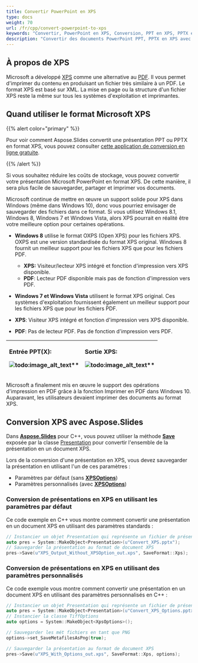 ```yaml
---
title: Convertir PowerPoint en XPS 
type: docs
weight: 70
url: /fr/cpp/convert-powerpoint-to-xps
keywords: "Convertir, PowerPoint en XPS, Conversion, PPT en XPS, PPTX en XPS"
description: "Convertir des documents PowerPoint PPT, PPTX en XPS avec l'API Aspose.Slides."
---
```


## **À propos de XPS**
Microsoft a développé [XPS](https://docs.fileformat.com/page-description-language/xps/) comme une alternative au [PDF](https://docs.fileformat.com/pdf/). Il vous permet d'imprimer du contenu en produisant un fichier très similaire à un PDF. Le format XPS est basé sur XML. La mise en page ou la structure d'un fichier XPS reste la même sur tous les systèmes d'exploitation et imprimantes.

## Quand utiliser le format Microsoft XPS

{{% alert color="primary" %}} 

Pour voir comment Aspose.Slides convertit une présentation PPT ou PPTX en format XPS, vous pouvez consulter [cette application de conversion en ligne gratuite](https://products.aspose.app/slides/conversion). 

{{% /alert %}} 

Si vous souhaitez réduire les coûts de stockage, vous pouvez convertir votre présentation Microsoft PowerPoint en format XPS. De cette manière, il sera plus facile de sauvegarder, partager et imprimer vos documents.

Microsoft continue de mettre en œuvre un support solide pour XPS dans Windows (même dans Windows 10), donc vous pourriez envisager de sauvegarder des fichiers dans ce format. Si vous utilisez Windows 8.1, Windows 8, Windows 7 et Windows Vista, alors XPS pourrait en réalité être votre meilleure option pour certaines opérations.

- **Windows 8** utilise le format OXPS (Open XPS) pour les fichiers XPS. OXPS est une version standardisée du format XPS original. Windows 8 fournit un meilleur support pour les fichiers XPS que pour les fichiers PDF. 
  - **XPS:** Visiteur/lecteur XPS intégré et fonction d'impression vers XPS disponible. 
  - **PDF**: Lecteur PDF disponible mais pas de fonction d'impression vers PDF. 

-  **Windows 7 et Windows Vista** utilisent le format XPS original. Ces systèmes d'exploitation fournissent également un meilleur support pour les fichiers XPS que pour les fichiers PDF. 
  - **XPS**: Visiteur XPS intégré et fonction d'impression vers XPS disponible. 
  - **PDF**: Pas de lecteur PDF. Pas de fonction d'impression vers PDF. 

|<p>**Entrée PPT(X):</p><p>**![todo:image_alt_text](convert-powerpoint-ppt-and-pptx-to-microsoft-xps-document_1.png)**</p>|<p>**Sortie XPS:</p><p>**![todo:image_alt_text](convert-powerpoint-ppt-and-pptx-to-microsoft-xps-document_2.png)**</p>|
| :- | :- |



Microsoft a finalement mis en œuvre le support des opérations d'impression en PDF grâce à la fonction Imprimer en PDF dans Windows 10. Auparavant, les utilisateurs devaient imprimer des documents au format XPS.

## Conversion XPS avec Aspose.Slides

Dans [**Aspose.Slides**](https://products.aspose.com/slides/cpp/) pour C++, vous pouvez utiliser la méthode [**Save**](https://reference.aspose.com/slides/cpp/class/aspose.slides.presentation#afcd59ec697bf05c10f78c3869de2ec9e) exposée par la classe [Presentation](https://reference.aspose.com/slides/cpp/class/aspose.slides.presentation) pour convertir l'ensemble de la présentation en un document XPS.

Lors de la conversion d'une présentation en XPS, vous devez sauvegarder la présentation en utilisant l'un de ces paramètres :

- Paramètres par défaut (sans [**XPSOptions**](https://reference.aspose.com/slides/cpp/class/aspose.slides.export.xps_options))
- Paramètres personnalisés (avec [**XPSOptions**](https://reference.aspose.com/slides/cpp/class/aspose.slides.export.xps_options))

### **Conversion de présentations en XPS en utilisant les paramètres par défaut**

Ce code exemple en C++ vous montre comment convertir une présentation en un document XPS en utilisant des paramètres standards :

``` cpp
// Instancier un objet Presentation qui représente un fichier de présentation
auto pres = System::MakeObject<Presentation>(u"Convert_XPS.pptx");
// Sauvegarder la présentation au format de document XPS
pres->Save(u"XPS_Output_Without_XPSOption_out.xps", SaveFormat::Xps);
```


### **Conversion de présentations en XPS en utilisant des paramètres personnalisés**
Ce code exemple vous montre comment convertir une présentation en un document XPS en utilisant des paramètres personnalisés en C++ :

``` cpp
// Instancier un objet Presentation qui représente un fichier de présentation
auto pres = System::MakeObject<Presentation>(u"Convert_XPS_Options.pptx");
// Instancier la classe TiffOptions
auto options = System::MakeObject<XpsOptions>();

// Sauvegarder les mét fichiers en tant que PNG
options->set_SaveMetafilesAsPng(true);

// Sauvegarder la présentation au format de document XPS
pres->Save(u"XPS_With_Options_out.xps", SaveFormat::Xps, options);
```